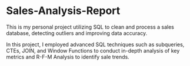 # Sales-Analysis-Report
This is my personal project utilizing  SQL to clean and process a sales database, detecting outliers 
and improving data accuracy.

In this project, I employed advanced SQL techniques such as subqueries, CTEs, JOIN, and Window Functions to conduct in-depth
analysis of key metrics and R-F-M Analysis to identify sale trends.
